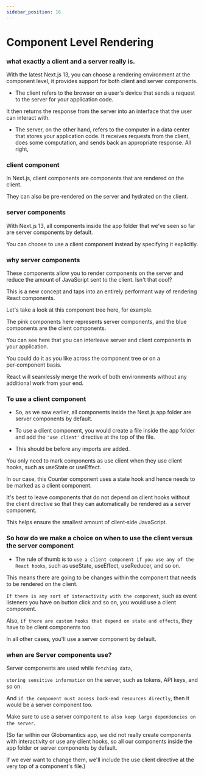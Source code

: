 ```yaml
---
sidebar_position: 16
---
```


# Component Level Rendering

### what exactly a client and a server really is.

With the latest Next.js 13, you can choose a rendering environment at the component level, it provides support for both client and server components.

- The client refers to the browser on a user's device that sends a request to the server for your application code.

It then returns the response from the server into an interface that the user can interact with.

- The server, on the other hand, refers to the computer in a data center that stores your application code. It receives requests from the client, does some computation, and sends back an appropriate response. All right,

### client component

In Next.js, client components are components that are rendered on the client.

They can also be pre-rendered on the server and hydrated on the client.

### server components

With Next.js 13, all components inside the app folder that we've seen so far are server components by default.

You can choose to use a client component instead by specifying it explicitly.

### why server components

These components allow you to render components on the server and reduce the amount of JavaScript sent to the client. Isn't that cool?

This is a new concept and taps into an entirely performant way of rendering React components.

Let's take a look at this component tree here, for example.

The pink components here represents server components, and the blue components are the client components.

You can see here that you can interleave server and client components in your application.

You could do it as you like across the component tree or on a per‑component basis.

React will seamlessly merge the work of both environments without any additional work from your end.

### To use a client component

- So, as we saw earlier, all components inside the Next.js app folder are server components by default.

- To use a client component, you would create a file inside the app folder and add the `'use client'` directive at the top of the file.

- This should be before any imports are added.

You only need to mark components as use client when they use client hooks, such as useState or useEffect.

In our case, this Counter component uses a state hook and hence needs to be marked as a client component.

It's best to leave components that do not depend on client hooks without the client directive so that they can automatically be rendered as a server component.

This helps ensure the smallest amount of client‑side JavaScript.

### So how do we make a choice on when to use the client versus the server component

- The rule of thumb is to `use a client component if you use any of the React hooks`, such as useState, useEffect, useReducer, and so on.

This means there are going to be changes within the component that needs to be rendered on the client.

`If there is any sort of interactivity with the component`, such as event listeners you have on button click and so on, you would use a client component.

Also, `if there are custom hooks that depend on state and effects`, they have to be client components too.

In all other cases, you'll use a server component by default.

### when are Server components use?

Server components are used while `fetching data`,

`storing sensitive information` on the server, such as tokens, API keys, and so on.

And `if the component must access back‑end resources directly`, then it would be a server component too.

Make sure to use a server component `to also keep large dependencies on the server`.

(So far within our Globomantics app, we did not really create components with interactivity or use any client hooks, so all our components inside the app folder or server components by default.

If we ever want to change them, we'll include the use client directive at the very top of a component's file.)